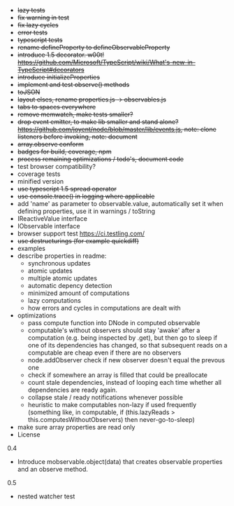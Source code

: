 
* ~~lazy tests~~
* ~~fix warning in test~~
* ~~fix lazy cycles~~
* ~~error tests~~
* ~~typescript tests~~
* ~~rename defineProperty to defineObservableProperty~~
* ~~introduce 1.5 decorator. w00t! https://github.com/Microsoft/TypeScript/wiki/What's-new-in-TypeScript#decorators~~
* ~~introduce initializeProperties~~
* ~~implement and test observe() methods~~
* ~~toJSON~~
* ~~layout elses, rename properties.js -> observables.js~~
* ~~tabs to spaces everywhere~~
* ~~remove memwatch, make tests smaller?~~
* ~~drop event emitter, to make lib smaller and stand alone? https://github.com/joyent/node/blob/master/lib/events.js, note: clone listeners before invoking, note: document~~
* ~~array.observe conform~~
* ~~badges for build, coverage, npm~~
* ~~process remaining optimizations / todo's, document code~~
* test browser compatibility?
* coverage tests
* minified version
* ~~use typescript 1.5 spread operator~~
* ~~use console.trace() in logging where applicable~~
* add 'name' as parameter to observable.value, automatically set it when defining properties, use it in warnings / toString
* IReactiveValue interface
* IObservable interface
* browser support test https://ci.testling.com/
* ~~use destructurings (for example quickdiff)~~
* examples
* describe properties in readme:
    - synchronous updates
    - atomic updates
    - multiple atomic updates
    - automatic depency detection
    - minimized amount of computations
    - lazy computations
    - how errors and cycles in computations are dealt with
* optimizations
    - pass compute function into DNode in computed observable
    - computable's without observers should stay 'awake' after a computation (e.g. being inspected by .get),
        but then go to sleep if one of its dependencies has changed, so that subsequent reads on a computable are cheap even if there are no observers
    - node.addObserver check if new observer doesn't equal the prevous one
    - check if somewhere an array is filled that could be preallocate
    - count stale dependencies, instead of looping each time whether all dependencies are ready again.
    - collapse stale / ready notifications whenever possible
    - heuristic to make computables non-lazy if used frequently (something like, in computable, if (this.lazyReads > this.computesWithoutObservers) then never-go-to-sleep)
* make sure array properties are read only
* License

0.4

* Introduce mobservable.object(data) that creates observable properties and an observe method.

0.5

* nested watcher test
